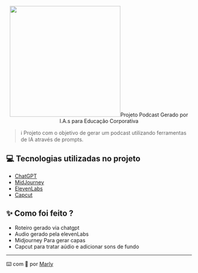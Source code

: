 
<p align="center">
<img 
    src="./assets/cover.png"
    width="300"

# Projeto Podcast Gerado por I.A.s para Educação Corporativa

 > ℹ️ Projeto com o objetivo de gerar um podcast utilizando ferramentas de IA através de prompts.

## 💻 Tecnologias utilizadas no projeto

- [ChatGPT](https://chat.openai.com/) 
- [MidJourney](https://www.midjourney.com/app/)
- [ElevenLabs](https://beta.elevenlabs.io/)
- [Capcut](https://www.capcut.com/pt-br/)

## ✨ Como foi feito ?

- Roteiro gerado via chatgpt
- Audio gerado pela elevenLabs
- Midjourney Para gerar capas
- Capcut para tratar aúdio e adicionar sons de fundo

---

⌨️ com 💜 por [Marly](https://github.com/marly090880)
